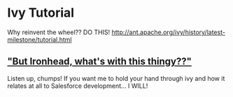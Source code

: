 # Ivy Tutorial
Why reinvent the wheel?? DO THIS! http://ant.apache.org/ivy/history/latest-milestone/tutorial.html

## ["But Ironhead, what's with this thingy??"](https://www.youtube.com/watch?v=pQm1_ff5Pb0)
Listen up, chumps! If you want me to hold your hand through ivy and how it relates at all to Salesforce development... I WILL!
